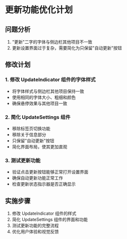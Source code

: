 # 更新功能优化计划

## 问题分析
1. "更新"二字的字体与侧边栏其他项目不一致
2. 更新设置界面过于复杂，需要简化为只保留"自动更新"按钮

## 修改计划

### 1. 修改 UpdateIndicator 组件的字体样式
- 将字体样式与侧边栏其他项目保持一致
- 使用相同的字体大小、粗细和颜色
- 确保悬停效果与其他项目一致

### 2. 简化 UpdateSettings 组件
- 移除标签页切换功能
- 移除关于信息部分
- 只保留"自动更新"按钮
- 简化界面布局，使其更加直观

### 3. 测试更新功能
- 验证点击更新按钮能够正常打开设置界面
- 确保自动更新功能正常工作
- 检查更新状态指示器是否正确显示

## 实施步骤
1. 修改 UpdateIndicator 组件的样式
2. 简化 UpdateSettings 组件的界面和功能
3. 测试更新功能的完整流程
4. 优化用户体验和视觉反馈